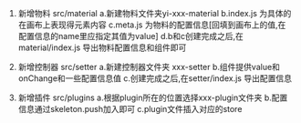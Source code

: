 1. 新增物料 src/material
   a.新建物料文件夹yi-xxx-material
   b.index.js 为具体的在画布上表现得元素内容
   c.meta.js 为物料的配置信息[回填到画布上的值,在配置信息的name里应指定其值为value]
   d.b和c创建完成之后,在material/index.js 导出物料配置信息和组件即可

2. 新增控制器 src/setter
   a.新建控制器文件夹 xxx-setter
   b.组件提供value和onChange和一些配置信息值
   c.创建完成之后,在setter/index.js 导出配置信息

3. 新增插件 src/plugins
   a.根据plugin所在的位置选择xxx-plugin文件夹
   b.配置信息通过skeleton.push加入即可
   c.plugin文件插入对应的store
   
